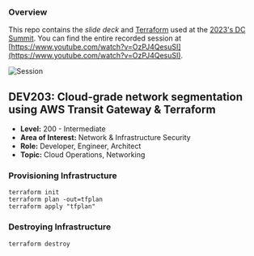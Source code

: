 ### Overview
This repo contains the _slide deck_ and [Terraform](https://www.terraform.io/) used at the [2023's DC Summit](https://aws.amazon.com/events/summits/washington-dc/). You can find the entire recorded session at [https://www.youtube.com/watch?v=OzPJ4QesuSI](https://www.youtube.com/watch?v=OzPJ4QesuSI).

![Session](./session.png)

## **DEV203:** Cloud-grade network segmentation using AWS Transit Gateway & Terraform
- **Level:** 200 - Intermediate
- **Area of Interest:** Network & Infrastructure Security
- **Role:** Developer, Engineer, Architect
- **Topic:** Cloud Operations, Networking

### Provisioning Infrastructure
```hcl
terraform init
terraform plan -out=tfplan
terraform apply "tfplan"
```

### Destroying Infrastructure
```hcl
terraform destroy
```